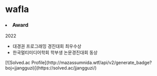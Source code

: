 # wafla
<h3><li>Award</li></h3>
    2022<br/>
<ul>
        <li>대경권 프로그래밍 경진대회 최우수상</li>
        <li>한국멀티미디어학회 학부생 논문경진대회 동상</li>
</ul>
[![Solved.ac Profile](http://mazassumnida.wtf/api/v2/generate_badge?boj=jjangguzi)](https://solved.ac/jjangguzi/)
